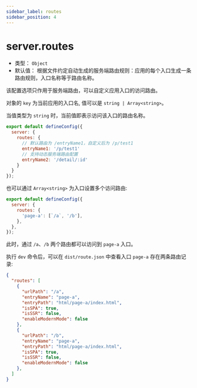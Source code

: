 ```yaml
---
sidebar_label: routes
sidebar_position: 4
---
```


# server.routes



* 类型： `Object`
* 默认值： 根据文件约定自动生成的服务端路由规则：应用的每个入口生成一条路由规则，入口名称等于路由名称。

该配置选项只作用于服务端路由，可以自定义应用入口的访问路由。

对象的 `key` 为当前应用的入口名, 值可以是 `string | Array<string>`。

当值类型为 `string` 时，当前值即表示访问该入口的路由名称。

```js title="modern.config.js"
export default defineConfig({
  server: {
    routes: {
      // 默认路由为 /entryName1，自定义后为 /p/test1
      entryName1: '/p/test1'
      // 支持动态服务端路由配置
      entryName2: '/detail/:id'
    }
  }
});
```

也可以通过 `Array<string>` 为入口设置多个访问路由:

```js title="modern.config.js"
export default defineConfig({
  server: {
    routes: {
      'page-a': [`/a`, '/b'],
    },
  },
});
```

此时，通过 `/a`、`/b` 两个路由都可以访问到 `page-a` 入口。

执行 `dev` 命令后，可以在 `dist/route.json` 中查看入口 `page-a` 存在两条路由记录:

```json
{
  "routes": [
    {
      "urlPath": "/a",
      "entryName": "page-a",
      "entryPath": "html/page-a/index.html",
      "isSPA": true,
      "isSSR": false,
      "enableModernMode": false
    },
    {
      "urlPath": "/b",
      "entryName": "page-a",
      "entryPath": "html/page-a/index.html",
      "isSPA": true,
      "isSSR": false,
      "enableModernMode": false
    },
  ]
}
```


